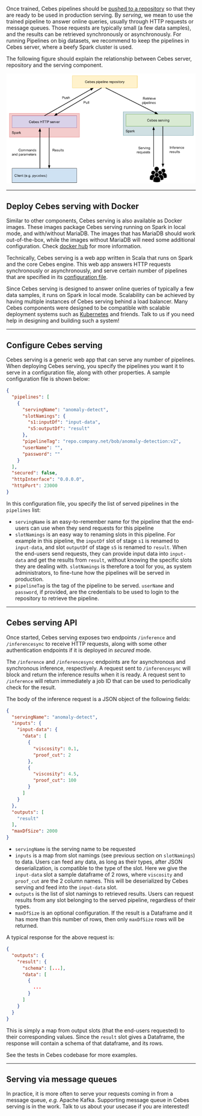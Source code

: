 Once trained, Cebes pipelines should be [pushed to a repository](pipelines_repo.md) so that they are
ready to be used in production serving. By _serving_, we mean to use the trained pipeline to answer
online queries, usually through HTTP requests or message queues. Those requests are typically small 
(a few data samples), and the results can be retrieved synchronously or asynchronously. For running 
Pipelines on big datasets, we recommend to keep the pipelines in Cebes server, where a beefy Spark 
cluster is used.

The following figure should explain the relationship between Cebes server, repository and the serving 
component.

![Cebes components](imgs/cebes_components.png)

---
## Deploy Cebes serving with Docker

Similar to other components, Cebes serving is also available as Docker images. These images package
Cebes serving running on Spark in local mode, and with/without MariaDB. The images that has MariaDB
should work out-of-the-box, while the images without MariaDB will need some additional configuration.
Check [docker hub](https://hub.docker.com/r/cebesio/pipeline-serving/) for more information.

Technically, Cebes serving is a web app written in Scala that runs on Spark and the core Cebes engine.
This web app answers HTTP requests synchronously or asynchronously, and serve certain number of pipelines
that are specified in its [configuration file](#configure-cebes-serving).

Since Cebes serving is designed to answer online queries of typically a few data samples, it runs on 
Spark in local mode. Scalability can be achieved by having multiple instances of Cebes serving behind 
a load balancer. Many Cebes components were designed to be compatible with scalable deployment systems
such as [Kubernetes](https://kubernetes.io/) and friends. 
Talk to us if you need help in designing and building such a system!

---
<a name="configure-cebes-serving"></a>
## Configure Cebes serving

Cebes serving is a generic web app that can serve any number of pipelines. When deploying Cebes serving,
you specify the pipelines you want it to serve in a configuration file, along with other properties.
A sample configuration file is shown below:

```json
{
  "pipelines": [
    {
      "servingName": "anomaly-detect",
      "slotNamings": {
        "s1:inputDf": "input-data",
        "s5:outputDf": "result"
      },
      "pipelineTag": "repo.company.net/bob/anomaly-detection:v2",
      "userName": "",
      "password": ""
    }
  ],
  "secured": false,
  "httpInterface": "0.0.0.0",
  "httpPort": 23000
}
```

In this configuration file, you specify the list of served pipelines in the `pipelines` list:

- `servingName` is an easy-to-remember name for the pipeline that the end-users can use when they
send requests for this pipeline
- `slotNamings` is an easy way to renaming slots in this pipeline. For example in this pipeline,
the `inputDf` slot of stage `s1` is renamed to `input-data`, and slot `outputDf` of stage `s5` is 
renamed to `result`. When the end-users send requests, they can provide input data into `input-data` 
and get the results from `result`, without knowing the specific slots they are dealing with.
`slotNamings` is therefore a tool for you, as system administrators, to fine-tune how the pipelines
will be served in production.
- `pipelineTag` is the tag of the pipeline to be served. `userName` and `password`, if provided,
are the credentials to be used to login to the repository to retrieve the pipeline.

---
## Cebes serving API

Once started, Cebes serving exposes two endpoints `/inference` and `/inferencesync` to receive
HTTP requests, along with some other authentication endpoints if it is deployed in _secured_ mode.

The `/inference` and `/inferencesync` endpoints are for asynchronous and synchronous inference, respectively.
A request sent to `/inferencesync` will block and return the inference results when it is ready.
A request sent to `/inference` will return immediately a job ID that can be used to periodically 
check for the result.

The body of the inference request is a JSON object of the following fields:

```json
{
  "servingName": "anomaly-detect",
  "inputs": {
    "input-data": {
      "data": [
        {
          "viscosity": 0.1, 
          "proof_cut": 2
        },
        {
          "viscosity": 4.5, 
          "proof_cut": 100
        }
      ]
    } 
  },
  "outputs": [
    "result"
  ],
  "maxDfSize": 2000
}
```

- `servingName` is the serving name to be requested
- `inputs` is a map from slot namings (see previous section on `slotNamings`) to data.
Users can feed any data, as long as their types, after JSON deserialization, is compatible
to the type of the slot. Here we give the `input-data` slot a sample dataframe of 2 rows,
where `viscosity` and `proof_cut` are the 2 column names. This will be deserialized by 
Cebes serving and feed into the `input-data` slot.
- `outputs` is the list of slot namings to retrieved results. Users can request
results from any slot belonging to the served pipeline, regardless of their types.
- `maxDfSize` is an optional configuration. If the result is a Dataframe and it has more than 
this number of rows, then only `maxDfSize` rows will be returned.

A typical response for the above request is:

```json
{
  "outputs": {
    "result": {
      "schema": [...],
      "data": [
        {
          ...
        }
      ]
    }
  }
}
```

This is simply a map from output slots (that the end-users requested) to their corresponding values.
Since the `result` slot gives a Dataframe, the response will contain a schema of that dataframe,
and its rows.

See the tests in Cebes codebase for more examples.

---
## Serving via message queues

In practice, it is more often to serve your requests coming in from a message queue, _e.g._ Apache Kafka.
Supporting message queue in Cebes serving is in the work. Talk to us about your usecase if you are interested!
